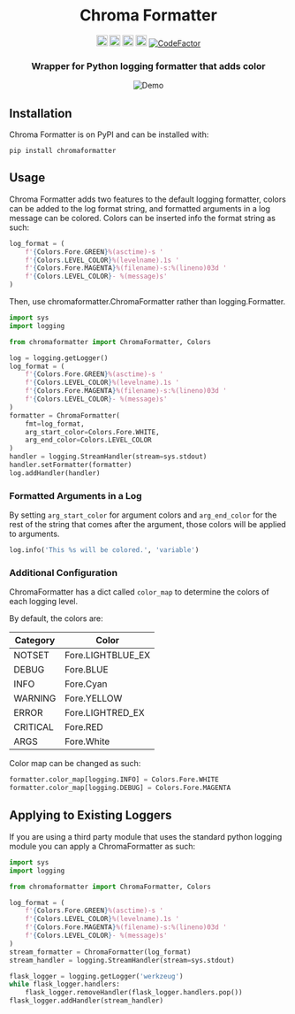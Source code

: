 <div align="center">
<!-- Title: -->
  <h1>Chroma Formatter</h1>
<!-- Labels: -->
  <!-- First row: -->
  <img src="https://img.shields.io/badge/license-MIT-green"
   height="20"
   alt="License: MIT">
  <img src="https://img.shields.io/badge/code%20style-black-000000.svg"
   height="20"
   alt="Code style: black">
  <img src="https://img.shields.io/pypi/v/chromaformatter.svg"
   height="20"
   alt="PyPI version">
  <img src="https://img.shields.io/badge/coverage-100%25-success"
   height="20"
   alt="Code Coverage">
  <a href="https://www.codefactor.io/repository/github/matthew-burkard/chromaformatter">
    <img src="https://www.codefactor.io/repository/github/matthew-burkard/chromaformatter/badge" 
     alt="CodeFactor"/>
  </a>
  <h3>Wrapper for Python logging formatter that adds color</h3>
  <img src="https://gitlab.com/mburkard/chroma-formatter/-/raw/main/docs/chroma_demo.png"
   alt="Demo">
</div>

## Installation

Chroma Formatter is on PyPI and can be installed with:

```
pip install chromaformatter
```

## Usage

Chroma Formatter adds two features to the default logging formatter, colors can be added
to the log format string, and formatted arguments in a log message can be colored.
Colors can be inserted info the format string as such:

```python
log_format = (
    f'{Colors.Fore.GREEN}%(asctime)-s '
    f'{Colors.LEVEL_COLOR}%(levelname).1s '
    f'{Colors.Fore.MAGENTA}%(filename)-s:%(lineno)03d '
    f'{Colors.LEVEL_COLOR}- %(message)s'
)
```

Then, use chromaformatter.ChromaFormatter rather than logging.Formatter.

```python
import sys
import logging

from chromaformatter import ChromaFormatter, Colors

log = logging.getLogger()
log_format = (
    f'{Colors.Fore.GREEN}%(asctime)-s '
    f'{Colors.LEVEL_COLOR}%(levelname).1s '
    f'{Colors.Fore.MAGENTA}%(filename)-s:%(lineno)03d '
    f'{Colors.LEVEL_COLOR}- %(message)s'
)
formatter = ChromaFormatter(
    fmt=log_format,
    arg_start_color=Colors.Fore.WHITE,
    arg_end_color=Colors.LEVEL_COLOR
)
handler = logging.StreamHandler(stream=sys.stdout)
handler.setFormatter(formatter)
log.addHandler(handler)
```

### Formatted Arguments in a Log

By setting `arg_start_color` for argument colors and `arg_end_color` for the rest of the
string that comes after the argument, those colors will be applied to arguments.

```python
log.info('This %s will be colored.', 'variable')
```

### Additional Configuration

ChromaFormatter has a dict called `color_map` to determine the colors of each logging
level.

By default, the colors are:

| Category | Color             |
|----------|-------------------|
| NOTSET   | Fore.LIGHTBLUE_EX |
| DEBUG    | Fore.BLUE         |
| INFO     | Fore.Cyan         |
| WARNING  | Fore.YELLOW       |
| ERROR    | Fore.LIGHTRED_EX  |
| CRITICAL | Fore.RED          |
| ARGS     | Fore.White        |

Color map can be changed as such:

```python
formatter.color_map[logging.INFO] = Colors.Fore.WHITE
formatter.color_map[logging.DEBUG] = Colors.Fore.MAGENTA
```

## Applying to Existing Loggers

If you are using a third party module that uses the standard python logging module you
can apply a ChromaFormatter as such:

```python
import sys
import logging

from chromaformatter import ChromaFormatter, Colors

log_format = (
    f'{Colors.Fore.GREEN}%(asctime)-s '
    f'{Colors.LEVEL_COLOR}%(levelname).1s '
    f'{Colors.Fore.MAGENTA}%(filename)-s:%(lineno)03d '
    f'{Colors.LEVEL_COLOR}- %(message)s'
)
stream_formatter = ChromaFormatter(log_format)
stream_handler = logging.StreamHandler(stream=sys.stdout)

flask_logger = logging.getLogger('werkzeug')
while flask_logger.handlers:
    flask_logger.removeHandler(flask_logger.handlers.pop())
flask_logger.addHandler(stream_handler)
```
